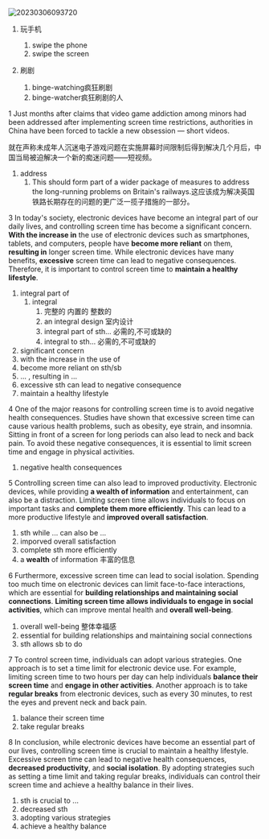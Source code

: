 ![20230306093720](https://raw.githubusercontent.com/VitaminK2001/StudyPic/master/images/20230306093720.png?token=AQHVUIALEHF7WGIVFJIICB3EAVCA4)

1. 玩手机
   1. swipe the phone
   2. swipe the screen

2. 刷剧
   1. binge-watching疯狂刷剧
   2. binge-watcher疯狂刷剧的人


1 Just months after claims that video game addiction among minors had been addressed after implementing screen time restrictions, authorities in China have been forced to tackle a new obsession — short videos.

就在声称未成年人沉迷电子游戏问题在实施屏幕时间限制后得到解决几个月后，中国当局被迫解决一个新的痴迷问题——短视频。

1. address
   1. This should form part of a wider package of measures to address the long-running problems on Britain's railways.这应该成为解决英国铁路长期存在的问题的更广泛一揽子措施的一部分。

3 In today's society, electronic devices have become an integral part of our daily lives, and controlling screen time has become a significant concern. **With the increase in** the use of electronic devices such as smartphones, tablets, and computers, people have **become more reliant** on them, **resulting in** longer screen time. While electronic devices have many benefits, **excessive** screen time can lead to negative consequences. Therefore, it is important to control screen time to **maintain a healthy lifestyle**.

1. integral part of
   1. integral 
      1. 完整的 内置的 整数的
      2. an integral design 室内设计
      3. integral part of sth... 必需的,不可或缺的 
      4. integral to sth... 必需的,不可或缺的 
2. significant concern
3. with the increase in the use of 
4. become more reliant on sth/sb
5. ... , resulting in ...
6. excessive sth can lead to negative consequence
7. maintain a healthy lifestyle

4 One of the major reasons for controlling screen time is to avoid negative health consequences. Studies have shown that excessive screen time can cause various health problems, such as obesity, eye strain, and insomnia. Sitting in front of a screen for long periods can also lead to neck and back pain. To avoid these negative consequences, it is essential to limit screen time and engage in physical activities.

1. negative health consequences

5 Controlling screen time can also lead to improved productivity. Electronic devices, while providing **a wealth of information** and entertainment, can also be a distraction. Limiting screen time allows individuals to focus on important tasks and **complete them more efficiently**. This can lead to a more productive lifestyle and **improved overall satisfaction**.

1. sth while ... can also be ...
2. imporved overall satisfaction
3. complete sth more efficiently
4. a **wealth** of information 丰富的信息

6 Furthermore, excessive screen time can lead to social isolation. Spending too much time on electronic devices can limit face-to-face interactions, which are essential for **building relationships and maintaining social connections**. **Limiting screen time allows individuals to engage in social activities**, which can improve mental health and **overall well-being**.

1. overall well-being 整体幸福感
2. essential for building relationships and maintaining social connections
3. sth allows sb to do 

7 To control screen time, individuals can adopt various strategies. One approach is to set a time limit for electronic device use. For example, limiting screen time to two hours per day can help individuals **balance their screen time** and **engage in other activities**. Another approach is to take **regular breaks** from electronic devices, such as every 30 minutes, to rest the eyes and prevent neck and back pain.

1. balance their screen time
2. take regular breaks

8 In conclusion, while electronic devices have become an essential part of our lives, controlling screen time is crucial to maintain a healthy lifestyle. Excessive screen time can lead to negative health consequences, **decreased productivity**, and **social isolation**. By adopting strategies such as setting a time limit and taking regular breaks, individuals can control their screen time and achieve a healthy balance in their lives.

1. sth is crucial to ... 
2. decreased sth
3. adopting various strategies
4. achieve a healthy balance

